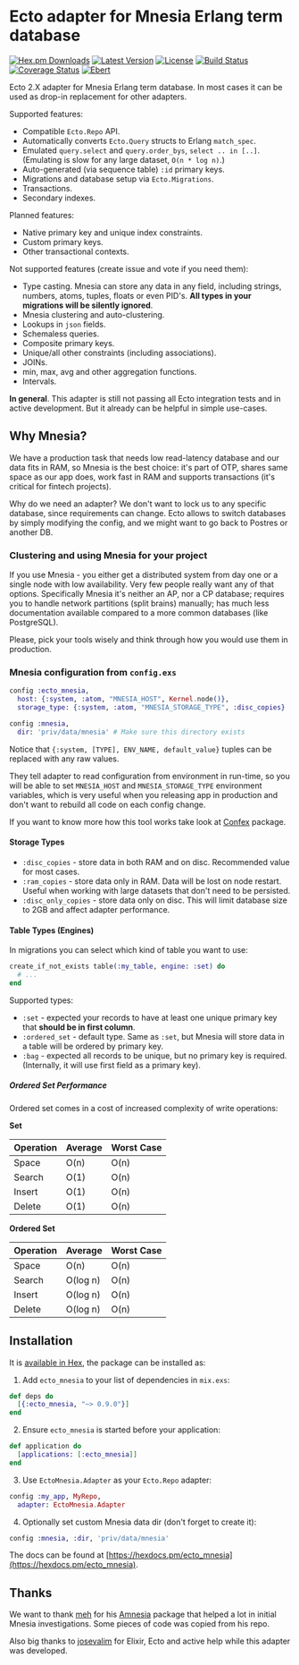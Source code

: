 # Ecto adapter for Mnesia Erlang term database

[![Hex.pm Downloads](https://img.shields.io/hexpm/dw/ecto_mnesia.svg?maxAge=3600)](https://hex.pm/packages/ecto_mnesia) [![Latest Version](https://img.shields.io/hexpm/v/ecto_mnesia.svg?maxAge=3600)](https://hex.pm/packages/ecto_mnesia) [![License](https://img.shields.io/hexpm/l/ecto_mnesia.svg?maxAge=3600)](https://hex.pm/packages/ecto_mnesia) [![Build Status](https://travis-ci.org/Nebo15/ecto_mnesia.svg?branch=master)](https://travis-ci.org/Nebo15/ecto_mnesia) [![Coverage Status](https://coveralls.io/repos/github/Nebo15/ecto_mnesia/badge.svg?branch=master)](https://coveralls.io/github/Nebo15/ecto_mnesia?branch=master) [![Ebert](https://ebertapp.io/github/Nebo15/ecto_mnesia.svg)](https://ebertapp.io/github/Nebo15/ecto_mnesia)

Ecto 2.X adapter for Mnesia Erlang term database. In most cases it can be used as drop-in replacement for other adapters.

Supported features:

- Compatible `Ecto.Repo` API.
- Automatically converts `Ecto.Query` structs to Erlang `match_spec`. 
- Emulated `query.select` and `query.order_bys`, `select .. in [..]`. (Emulating is slow for any large dataset, `O(n * log n)`.)
- Auto-generated (via sequence table) `:id` primary keys.
- Migrations and database setup via `Ecto.Migrations`.
- Transactions.
- Secondary indexes.

Planned features:

- Native primary key and unique index constraints.
- Custom primary keys.
- Other transactional contexts.

Not supported features (create issue and vote if you need them):

- Type casting. Mnesia can store any data in any field, including strings, numbers, atoms, tuples, floats or even PID's. **All types in your migrations will be silently ignored**.
- Mnesia clustering and auto-clustering.
- Lookups in `json` fields.
- Schemaless queries.
- Composite primary keys.
- Unique/all other constraints (including associations).
- JOINs.
- min, max, avg and other aggregation functions.
- Intervals.

**In general**. This adapter is still not passing all Ecto integration tests and in active development. But it already can be helpful in simple use-cases.

## Why Mnesia?

We have a production task that needs low read-latency database and our data fits in RAM, so Mnesia is the best choice: it's part of OTP, shares same space as our app does, work fast in RAM and supports transactions (it's critical for fintech projects).

Why do we need an adapter? We don't want to lock us to any specific database, since requirements can change. Ecto allows to switch databases by simply modifying the config, and we might want to go back to Postres or another DB.

### Clustering and using Mnesia for your project

If you use Mnesia - you either get a distributed system from day one or a single node with low availability. Very few people really want any of that options. Specifically Mnesia it's neither an AP, nor a CP database; requires you to handle network partitions (split brains) manually; has much less documentation available compared to a more common databases (like PostgreSQL).

Please, pick your tools wisely and think through how you would use them in production.

### Mnesia configuration from `config.exs`

```elixir
config :ecto_mnesia,
  host: {:system, :atom, "MNESIA_HOST", Kernel.node()},
  storage_type: {:system, :atom, "MNESIA_STORAGE_TYPE", :disc_copies}

config :mnesia,
  dir: 'priv/data/mnesia' # Make sure this directory exists
```

Notice that `{:system, [TYPE], ENV_NAME, default_value}` tuples can be replaced with any raw values.

They tell adapter to read configuration from environment in run-time, so you will be able to set `MNESIA_HOST` and `MNESIA_STORAGE_TYPE` environment variables, which is very useful when you releasing app in production and don't want to rebuild all code on each config change.

If you want to know more how this tool works take look at [Confex](https://github.com/Nebo15/confex) package.

#### Storage Types

  - `:disc_copies` - store data in both RAM and on disc. Recommended value for most cases.
  - `:ram_copies` - store data only in RAM. Data will be lost on node restart. Useful when working with large datasets that don't need to be persisted.
  - `:disc_only_copies` - store data only on disc. This will limit database size to 2GB and affect adapter performance.

#### Table Types (Engines)

  In migrations you can select which kind of table you want to use:

  ```elixir
  create_if_not_exists table(:my_table, engine: :set) do
    # ...
  end
  ```

  Supported types:

  - `:set` - expected your records to have at least one unique primary key that **should be in first column**.
  - `:ordered_set` - default type. Same as `:set`, but Mnesia will store data in a table will be ordered by primary key.
  - `:bag` - expected all records to be unique, but no primary key is required. (Internally, it will use first field as a primary key).

##### Ordered Set Performance

  Ordered set comes in a cost of increased complexity of write operations:

  **Set**

  Operation | Average | Worst Case
  ----------|---------|----------
  Space     | O(n)    | O(n)
  Search    | O(1)    | O(n)
  Insert    | O(1)    | O(n)
  Delete    | O(1)    | O(n)

  **Ordered Set**

  Operation | Average  | Worst Case
  ----------|----------|----------
  Space     | O(n)     | O(n)
  Search    | O(log n) | O(n)
  Insert    | O(log n) | O(n)
  Delete    | O(log n) | O(n)

## Installation

It is [available in Hex](https://hexdocs.pm/ecto_mnesia), the package can be installed as:

  1. Add `ecto_mnesia` to your list of dependencies in `mix.exs`:

```elixir
def deps do
  [{:ecto_mnesia, "~> 0.9.0"}]
end
```

  2. Ensure `ecto_mnesia` is started before your application:

```elixir
def application do
  [applications: [:ecto_mnesia]]
end
```

  3. Use `EctoMnesia.Adapter` as your `Ecto.Repo` adapter:

```elixir
config :my_app, MyRepo,
  adapter: EctoMnesia.Adapter
```

  4. Optionally set custom Mnesia data dir (don't forget to create it):

```elixir
config :mnesia, :dir, 'priv/data/mnesia'
```

The docs can be found at [https://hexdocs.pm/ecto_mnesia](https://hexdocs.pm/ecto_mnesia).

## Thanks

We want to thank [meh](https://github.com/meh) for his [Amnesia](https://github.com/meh/amnesia) package that helped a lot in initial Mnesia investigations. Some pieces of code was copied from his repo.

Also big thanks to [josevalim](https://github.com/josevalim) for Elixir, Ecto and active help while this adapter was developed.
